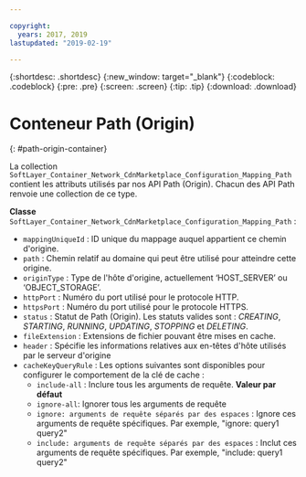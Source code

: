 ```yaml
---

copyright:
  years: 2017, 2019
lastupdated: "2019-02-19"

---
```


{:shortdesc: .shortdesc}
{:new_window: target="_blank"}
{:codeblock: .codeblock}
{:pre: .pre}
{:screen: .screen}
{:tip: .tip}
{:download: .download}  

# Conteneur Path (Origin)
{: #path-origin-container}

La collection `SoftLayer_Container_Network_CdnMarketplace_Configuration_Mapping_Path` contient les attributs utilisés par nos API Path (Origin). Chacun des API Path renvoie une collection de ce type.

**Classe** `SoftLayer_Container_Network_CdnMarketplace_Configuration_Mapping_Path` :  

* `mappingUniqueId` : ID unique du mappage auquel appartient ce chemin d'origine.  
* `path` :  Chemin relatif au domaine qui peut être utilisé pour atteindre cette origine.  
* `originType` : Type de l'hôte d'origine, actuellement ‘HOST\_SERVER’ ou ‘OBJECT\_STORAGE’.  
* `httpPort` :  Numéro du port utilisé pour le protocole HTTP.  
* `httpsPort` :  Numéro du port utilisé pour le protocole HTTPS.  
* `status` : Statut de Path (Origin). Les statuts valides sont : _CREATING_, _STARTING_, _RUNNING_, _UPDATING_, _STOPPING_ et _DELETING_.
* `fileExtension` : Extensions de fichier pouvant être mises en cache.  
* `header` : Spécifie les informations relatives aux en-têtes d'hôte utilisés par le serveur d'origine
* `cacheKeyQueryRule` : Les options suivantes sont disponibles pour configurer le comportement de la clé de cache :
  * `include-all` : Inclure tous les arguments de requête. **Valeur par défaut**
  * `ignore-all`: Ignorer tous les arguments de requête
  * `ignore: arguments de requête séparés par des espaces` : Ignore ces arguments de requête spécifiques. Par exemple, "ignore: query1 query2"
  * `include: arguments de requête séparés par des espaces` : Inclut ces arguments de requête spécifiques. Par exemple, "include: query1 query2"
